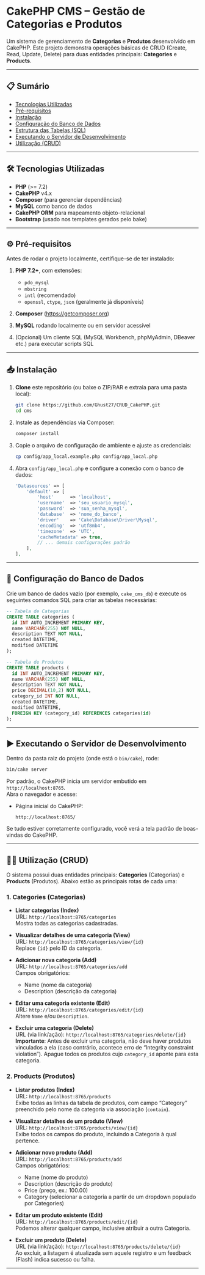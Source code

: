 # CakePHP CMS – Gestão de Categorias e Produtos

Um sistema de gerenciamento de **Categorias** e **Produtos** desenvolvido em CakePHP. Este projeto demonstra operações básicas de CRUD (Create, Read, Update, Delete) para duas entidades principais: **Categories** e **Products**.

---

## 📋 Sumário

- [Tecnologias Utilizadas](#tecnologias-utilizadas)  
- [Pré-requisitos](#pré-requisitos)  
- [Instalação](#instalação)  
- [Configuração do Banco de Dados](#configuração-do-banco-de-dados)  
- [Estrutura das Tabelas (SQL)](#estrutura-das-tabelas-sql)  
- [Executando o Servidor de Desenvolvimento](#executando-o-servidor-de-desenvolvimento)  
- [Utilização (CRUD)](#utilização-crud)  


---

## 🛠 Tecnologias Utilizadas

- **PHP** (>= 7.2)  
- **CakePHP** v4.x  
- **Composer** (para gerenciar dependências)  
- **MySQL** como banco de dados  
- **CakePHP ORM** para mapeamento objeto-relacional  
- **Bootstrap** (usado nos templates gerados pelo bake)  

---

## ⚙️ Pré-requisitos

Antes de rodar o projeto localmente, certifique-se de ter instalado:

1. **PHP 7.2+**, com extensões:
   - `pdo_mysql`
   - `mbstring`
   - `intl` (recomendado)
   - `openssl`, `ctype`, `json` (geralmente já disponíveis)

2. **Composer** (https://getcomposer.org)  
3. **MySQL** rodando localmente ou em servidor acessível  
4. (Opcional) Um cliente SQL (MySQL Workbench, phpMyAdmin, DBeaver etc.) para executar scripts SQL  

---

## 📥 Instalação

1. **Clone** este repositório (ou baixe o ZIP/RAR e extraia para uma pasta local):  
   ```bash
   git clone https://github.com/Ghust27/CRUD_CakePHP.git
   cd cms
   ```

2. Instale as dependências via Composer:
   ```bash
   composer install
   ```

3. Copie o arquivo de configuração de ambiente e ajuste as credenciais:
   ```bash
   cp config/app_local.example.php config/app_local.php
   ```

4. Abra `config/app_local.php` e configure a conexão com o banco de dados:
   ```php
   'Datasources' => [
       'default' => [
           'host'      => 'localhost',
           'username'  => 'seu_usuario_mysql',
           'password'  => 'sua_senha_mysql',
           'database'  => 'nome_do_banco',
           'driver'    => 'Cake\Database\Driver\Mysql',
           'encoding'  => 'utf8mb4',
           'timezone'  => 'UTC',
           'cacheMetadata' => true,
           // ... demais configurações padrão
       ],
   ],
   ```
---

## 💾 Configuração do Banco de Dados

Crie um banco de dados vazio (por exemplo, `cake_cms_db`) e execute os seguintes comandos SQL para criar as tabelas necessárias:

```sql
-- Tabela de Categorias
CREATE TABLE categories (
  id INT AUTO_INCREMENT PRIMARY KEY,
  name VARCHAR(255) NOT NULL,
  description TEXT NOT NULL,
  created DATETIME,
  modified DATETIME
);

-- Tabela de Produtos
CREATE TABLE products (
  id INT AUTO_INCREMENT PRIMARY KEY,
  name VARCHAR(255) NOT NULL,
  description TEXT NOT NULL,
  price DECIMAL(10,2) NOT NULL,
  category_id INT NOT NULL,
  created DATETIME,
  modified DATETIME,
  FOREIGN KEY (category_id) REFERENCES categories(id)
);
```



---


## ▶️ Executando o Servidor de Desenvolvimento

Dentro da pasta raiz do projeto (onde está o `bin/cake`), rode:

```bash
bin/cake server
```

Por padrão, o CakePHP inicia um servidor embutido em `http://localhost:8765`.  
Abra o navegador e acesse:

- Página inicial do CakePHP:
  ```
  http://localhost:8765/
  ```

Se tudo estiver corretamente configurado, você verá a tela padrão de boas-vindas do CakePHP.

---

## 🧑‍💻 Utilização (CRUD)

O sistema possui duas entidades principais: **Categories** (Categorias) e **Products** (Produtos). Abaixo estão as principais rotas de cada uma:

### 1. Categories (Categorias)

- **Listar categorias (Index)**  
  URL: `http://localhost:8765/categories`  
  Mostra todas as categorias cadastradas.

- **Visualizar detalhes de uma categoria (View)**  
  URL: `http://localhost:8765/categories/view/{id}`  
  Replace `{id}` pelo ID da categoria.

- **Adicionar nova categoria (Add)**  
  URL: `http://localhost:8765/categories/add`  
  Campos obrigatórios:
  - Name (nome da categoria)
  - Description (descrição da categoria)

- **Editar uma categoria existente (Edit)**  
  URL: `http://localhost:8765/categories/edit/{id}`  
  Altere `Name` e/ou `Description`.

- **Excluir uma categoria (Delete)**  
  URL (via link/ação): `http://localhost:8765/categories/delete/{id}`  
  **Importante**: Antes de excluir uma categoria, não deve haver produtos vinculados a ela (caso contrário, acontece erro de “Integrity constraint violation”). Apague todos os produtos cujo `category_id` aponte para esta categoria.

### 2. Products (Produtos)

- **Listar produtos (Index)**  
  URL: `http://localhost:8765/products`  
  Exibe todas as linhas da tabela de produtos, com campo “Category” preenchido pelo nome da categoria via associação (`contain`).

- **Visualizar detalhes de um produto (View)**  
  URL: `http://localhost:8765/products/view/{id}`  
  Exibe todos os campos do produto, incluindo a Categoria à qual pertence.

- **Adicionar novo produto (Add)**  
  URL: `http://localhost:8765/products/add`  
  Campos obrigatórios:
  - Name (nome do produto)
  - Description (descrição do produto)
  - Price (preço, ex.: 100.00)
  - Category (selecionar a categoria a partir de um dropdown populado por Categories)

- **Editar um produto existente (Edit)**  
  URL: `http://localhost:8765/products/edit/{id}`  
  Podemos alterar qualquer campo, inclusive atribuir a outra Categoria.

- **Excluir um produto (Delete)**  
  URL (via link/ação): `http://localhost:8765/products/delete/{id}`  
  Ao excluir, a listagem é atualizada sem aquele registro e um feedback (Flash) indica sucesso ou falha.

---
